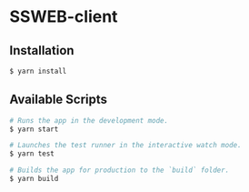 # SSWEB-client

## Installation

```bash
$ yarn install
```

## Available Scripts

```bash
# Runs the app in the development mode.
$ yarn start

# Launches the test runner in the interactive watch mode.
$ yarn test

# Builds the app for production to the `build` folder.
$ yarn build
```
